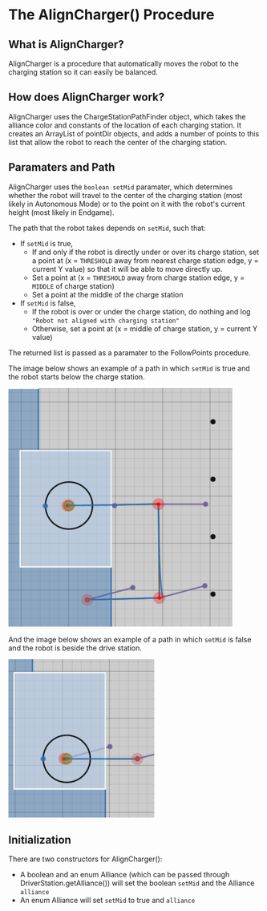# The AlignCharger() Procedure


## What is AlignCharger?

AlignCharger is a procedure that automatically moves the robot to the charging station so it can easily be balanced.


## How does AlignCharger work?

AlignCharger uses the ChargeStationPathFinder object, which takes the alliance color and constants of the location of each charging station. It creates an ArrayList of pointDir objects, and adds a number of points to this list that allow the robot to reach the center of the charging station.


## Paramaters and Path

AlignCharger uses the `boolean setMid` paramater, which determines whether the robot will travel to the center of the charging station (most likely in Autonomous Mode) or to the point on it with the robot's current height (most likely in Endgame). 

The path that the robot takes depends on `setMid`, such that:
* If `setMid` is true, 
	* If and only if the robot is directly under or over its charge station, set a point at (x = `THRESHOLD` away from nearest charge station edge, y = current Y value) so that it will be able to move directly up.
	* Set a point at (x = `THRESHOLD` away from charge station edge, y = `MIDDLE` of charge station)
	* Set a point at the middle of the charge station
* If `setMid` is false,
	* If the robot is over or under the charge station, do nothing and log `"Robot not aligned with charging station"`
	* Otherwise, set a point at (x = middle of charge station, y = current Y value)

The returned list is passed as a paramater to the FollowPoints procedure.

The image below shows an example of a path in which `setMid` is true and the robot starts below the charge station.

![Image](images/ExamplePathMid.png)

And the image below shows an example of a path in which `setMid` is false and the robot is beside the drive station.

![Image](images/ExamplePathNoMid.png)

## Initialization

There are two constructors for AlignCharger():
* A boolean and an enum Alliance (which can be passed through DriverStation.getAlliance()) will set the boolean `setMid` and the Alliance `alliance`
* An enum Alliance will set `setMid` to true and `alliance`